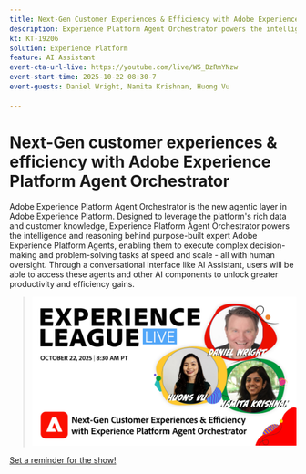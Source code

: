 ```yaml
---
title: Next-Gen Customer Experiences & Efficiency with Adobe Experience Platform Agent Orchestrator
description: Experience Platform Agent Orchestrator powers the intelligence and reasoning behind purpose-built expert Adobe Experience Platform Agents, enabling them to execute complex decision-making and problem-solving tasks at speed and scale.
kt: KT-19206
solution: Experience Platform
feature: AI Assistant
event-cta-url-live: https://youtube.com/live/WS_DzRmYNzw
event-start-time: 2025-10-22 08:30-7
event-guests: Daniel Wright, Namita Krishnan, Huong Vu

---
```

# Next-Gen customer experiences & efficiency with Adobe Experience Platform Agent Orchestrator

Adobe Experience Platform Agent Orchestrator is the new agentic layer in Adobe Experience Platform. Designed to leverage the platform's rich data and customer knowledge, Experience Platform Agent Orchestrator powers the intelligence and reasoning behind purpose-built expert Adobe Experience Platform Agents, enabling them to execute complex decision-making and problem-solving tasks at speed and scale - all with human oversight. Through a conversational interface like AI Assistant, users will be able to access these agents and other AI components to unlock greater productivity and efficiency gains.

> ![Show banner](assets/WebBanner-Oct22-2025.jpg)

[Set a reminder for the show!](https://youtube.com/live/WS_DzRmYNzw)
